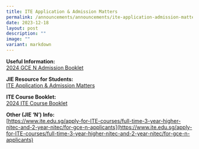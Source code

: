 ```yaml
---
title: ITE Application & Admission Matters
permalink: /announcements/announcements/ite-application-admission-matters/
date: 2023-12-18
layout: post
description: ""
image: ""
variant: markdown
---
```

**Useful Information:**<br>
[2024 GCE N Admission Booklet](/files/2024-gce-n-admission-booklet.pdf)

**JIE Resource for Students:**<br>
[ITE Application &amp; Admission Matters](/files/2023-jie-resources.pdf)

**ITE Course Booklet:**<br>
[2024 ITE Course Booklet](/files/2024-ite-course-booklet.pdf)

**Other (JIE ‘N’) Info:**<br>
[https://www.ite.edu.sg/apply-for-ITE-courses/full-time-3-year-higher-nitec-and-2-year-nitec/for-gce-n-applicants](https://www.ite.edu.sg/apply-for-ITE-courses/full-time-3-year-higher-nitec-and-2-year-nitec/for-gce-n-applicants)
